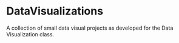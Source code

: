 # DataVisualizations
A collection of small data visual projects as developed for the Data Visualization class.
